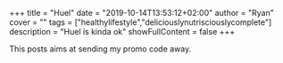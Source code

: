 +++
title = "Huel"
date = "2019-10-14T13:53:12+02:00"
author = "Ryan"
cover = ""
tags = ["healthylifestyle","deliciouslynutrisciouslycomplete"]
description = "Huel is kinda ok"
showFullContent = false
+++

This posts aims at sending my promo code away. 

